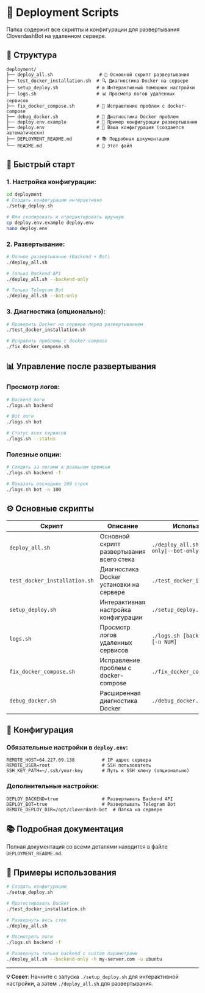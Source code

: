 # 🚀 Deployment Scripts

Папка содержит все скрипты и конфигурации для развертывания CloverdashBot на удаленном сервере.

## 📁 Структура

```
deployment/
├── deploy_all.sh                 # 🚀 Основной скрипт развертывания
├── test_docker_installation.sh  # 🔍 Диагностика Docker на сервере
├── setup_deploy.sh              # ⚙️ Интерактивный помощник настройки
├── logs.sh                      # 📊 Просмотр логов удаленных сервисов
├── fix_docker_compose.sh        # 🔧 Исправление проблем с docker-compose
├── debug_docker.sh              # 🐛 Диагностика Docker проблем
├── deploy.env.example           # 📄 Пример конфигурации развертывания
├── deploy.env                   # 🔐 Ваша конфигурация (создается автоматически)
├── DEPLOYMENT_README.md         # 📚 Подробная документация
└── README.md                    # 📖 Этот файл
```

## 🚀 Быстрый старт

### 1. Настройка конфигурации:
```bash
cd deployment
# Создать конфигурацию интерактивно
./setup_deploy.sh

# Или скопировать и отредактировать вручную
cp deploy.env.example deploy.env
nano deploy.env
```

### 2. Развертывание:
```bash
# Полное развертывание (Backend + Bot)
./deploy_all.sh

# Только Backend API
./deploy_all.sh --backend-only

# Только Telegram Bot  
./deploy_all.sh --bot-only
```

### 3. Диагностика (опционально):
```bash
# Проверить Docker на сервере перед развертыванием
./test_docker_installation.sh

# Исправить проблемы с docker-compose
./fix_docker_compose.sh
```

## 📊 Управление после развертывания

### Просмотр логов:
```bash
# Backend логи
./logs.sh backend

# Bot логи
./logs.sh bot

# Статус всех сервисов
./logs.sh --status
```

### Полезные опции:
```bash
# Следить за логами в реальном времени
./logs.sh backend -f

# Показать последние 100 строк
./logs.sh bot -n 100
```

## ⚙️ Основные скрипты

| Скрипт | Описание | Использование |
|--------|----------|---------------|
| `deploy_all.sh` | Основной скрипт развертывания всего стека | `./deploy_all.sh [--backend-only\|--bot-only]` |
| `test_docker_installation.sh` | Диагностика Docker установки на сервере | `./test_docker_installation.sh` |
| `setup_deploy.sh` | Интерактивная настройка конфигурации | `./setup_deploy.sh` |
| `logs.sh` | Просмотр логов удаленных сервисов | `./logs.sh [backend\|bot] [-f] [-n NUM]` |
| `fix_docker_compose.sh` | Исправление проблем с docker-compose | `./fix_docker_compose.sh` |
| `debug_docker.sh` | Расширенная диагностика Docker | `./debug_docker.sh` |

## 🔧 Конфигурация

### Обязательные настройки в `deploy.env`:
```env
REMOTE_HOST=64.227.69.138          # IP адрес сервера
REMOTE_USER=root                   # SSH пользователь
SSH_KEY_PATH=~/.ssh/your-key       # Путь к SSH ключу (опционально)
```

### Дополнительные настройки:
```env
DEPLOY_BACKEND=true                # Развертывать Backend API
DEPLOY_BOT=true                    # Развертывать Telegram Bot
REMOTE_DEPLOY_DIR=/opt/cloverdash-bot  # Папка на сервере
```

## 📚 Подробная документация

Полная документация со всеми деталями находится в файле `DEPLOYMENT_README.md`.

## 🎯 Примеры использования

```bash
# Создать конфигурацию
./setup_deploy.sh

# Протестировать Docker
./test_docker_installation.sh

# Развернуть весь стек
./deploy_all.sh

# Посмотреть логи
./logs.sh backend -f

# Развернуть только backend с custom параметрами
./deploy_all.sh --backend-only -h my-server.com -u ubuntu
```

---

**💡 Совет**: Начните с запуска `./setup_deploy.sh` для интерактивной настройки, а затем `./deploy_all.sh` для развертывания. 